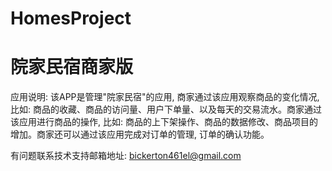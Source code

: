# HomesProject
# 院家民宿商家版

应用说明: 该APP是管理"院家民宿"的应用, 商家通过该应用观察商品的变化情况, 比如: 商品的收藏、商品的访问量、用户下单量、以及每天的交易流水。商家通过该应用进行商品的操作, 比如: 商品的上下架操作、商品的数据修改、商品项目的增加。商家还可以通过该应用完成对订单的管理, 订单的确认功能。

有问题联系技术支持邮箱地址: bickerton461el@gmail.com
